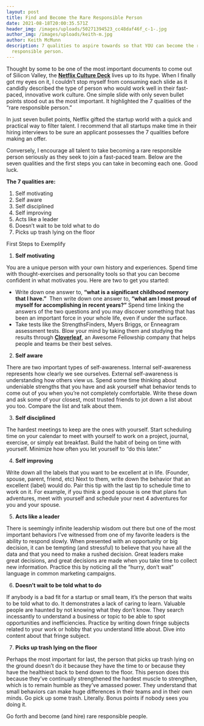 ```yaml
---
layout: post
title: Find and Become the Rare Responsible Person
date: 2021-08-18T20:00:35.571Z
header_img: /images/uploads/50271394523_cc48daf46f_c-1-.jpg
author_img: /images/uploads/keith-m.jpg
author: Keith McMunn
description: 7 qualities to aspire towards so that YOU can become the rare
  responsible person.
---
```

Thought by some to be one of the most important documents to come out of Silicon Valley, the **[Netflix Culture Deck](https://www.slideshare.net/reed2001/culture-1798664)** lives up to its hype. When I finally got my eyes on it, I couldn’t stop myself from consuming each slide as it candidly described the type of person who would work well in their fast-paced, innovative work culture. One simple slide with only seven bullet points stood out as the most important. It highlighted the 7 qualities of the “rare responsible person.” 

In just seven bullet points, Netflix gifted the startup world with a quick and practical way to filter talent. I recommend that all startups make time in their hiring interviews to be sure an applicant possesses the 7 qualities before making an offer. 

Conversely, I encourage all talent to take becoming a rare responsible person seriously as they seek to join a fast-paced team. Below are the seven qualities and the first steps you can take in becoming each one. Good luck.

**The 7 qualities are:** 

1. Self motivating
2. Self aware
3. Self disciplined
4. Self improving
5. Acts like a leader
6. Doesn’t wait to be told what to do
7. Picks up trash lying on the floor

First Steps to Exemplify

1. **Self motivating**

You are a unique person with your own history and experiences. Spend time with thought-exercises and personality tools so that you can become confident in what motivates you. Here are two to get you started:

* Write down one answer to, **“what is a significant childhood memory that I have.”**  Then write down one answer to, **“what am I most proud of myself for accomplishing in recent years?”** Spend time linking the answers of the two questions and you may discover something that has been an important force in your whole life, even if under the surface.
* Take tests like the StrengthsFinders, Myers Briggs, or Enneagram assessment tests. Blow your mind by taking them and studying the results through **[Cloverleaf](http://cloverleaf.me)**, an Awesome Fellowship company that helps people and teams be their best selves. 

2. **Self aware**

There are two important types of self-awareness. Internal self-awareness represents how clearly we see ourselves. External self-awareness is understanding how others view us. Spend some time thinking about undeniable strengths that you have and ask yourself what behavior tends to come out of you when you’re not completely comfortable. Write these down and ask some of your closest, most trusted friends to jot down a list about you too. Compare the list and talk about them.

3. **Self disciplined**

The hardest meetings to keep are the ones with yourself. Start scheduling time on your calendar to meet with yourself to work on a project, journal, exercise, or simply eat breakfast. Build the habit of being on time with yourself. Minimize how often you let yourself to “do this later.”

4. **Self improving**

Write down all the labels that you want to be excellent at in life. (Founder, spouse, parent, friend, etc) Next to them, write down the behavior that an excellent (label) would do. Pair this tip with the last tip to schedule time to work on it. For example, if you think a good spouse is one that plans fun adventures, meet with yourself and schedule your next 4 adventures for you and your spouse.

5. **Acts like a leader**

There is seemingly infinite leadership wisdom out there but one of the most important behaviors I’ve witnessed from one of my favorite leaders is the ability to respond slowly. When presented with an opportunity or big decision, it can be tempting (and stressful) to believe that you have all the data and that you need to make a rushed decision. Great leaders make great decisions, and great decisions are made when you take time to collect new information. Practice this by noticing all the “hurry, don’t wait” language in common marketing campaigns.

6. **Doesn’t wait to be told what to do**

If anybody is a bad fit for a startup or small team, it’s the person that waits to be told what to do. It demonstrates a lack of caring to learn. Valuable people are haunted by not knowing what they don’t know. They search incessantly to understand a business or topic to be able to spot opportunities and inefficiencies. Practice by writing down fringe subjects related to your work or hobby that you understand little about. Dive into content about that fringe subject.

7. **Picks up trash lying on the floor**

Perhaps the most important for last, the person that picks up trash lying on the ground doesn’t do it because they have the time to or because they have the healthiest back to bend down to the floor. This person does this because they’ve continually strengthened the hardest muscle to strengthen, which is to remain humble as they’ve amassed power. They understand that small behaviors can make huge differences in their teams and in their own minds. Go pick up some trash. Literally. Bonus points if nobody sees you doing it.

Go forth and become (and hire) rare responsible people.